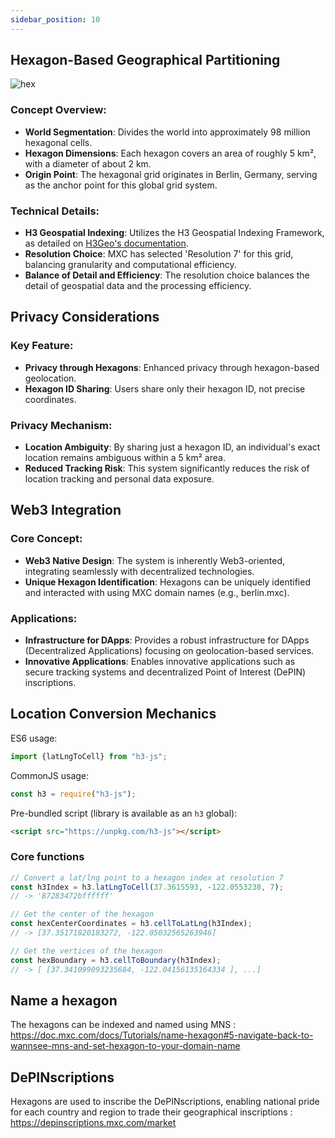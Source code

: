 ```yaml
---
sidebar_position: 10
---
```


## Hexagon-Based Geographical Partitioning

![hex](https://raw.githubusercontent.com/MXCzkEVM/SupernodeV2-devdocs/main/docs/Tutorials/img/name-hexagon/step2/getHexagonAddress.png)


### Concept Overview:
- **World Segmentation**: Divides the world into approximately 98 million hexagonal cells.
- **Hexagon Dimensions**: Each hexagon covers an area of roughly 5 km², with a diameter of about 2 km.
- **Origin Point**: The hexagonal grid originates in Berlin, Germany, serving as the anchor point for this global grid system.

### Technical Details:
- **H3 Geospatial Indexing**: Utilizes the H3 Geospatial Indexing Framework, as detailed on [H3Geo's documentation](https://h3geo.org/docs/core-library/restable/).
- **Resolution Choice**: MXC has selected 'Resolution 7' for this grid, balancing granularity and computational efficiency.
- **Balance of Detail and Efficiency**: The resolution choice balances the detail of geospatial data and the processing efficiency.

## Privacy Considerations

### Key Feature:
- **Privacy through Hexagons**: Enhanced privacy through hexagon-based geolocation.
- **Hexagon ID Sharing**: Users share only their hexagon ID, not precise coordinates.

### Privacy Mechanism:
- **Location Ambiguity**: By sharing just a hexagon ID, an individual's exact location remains ambiguous within a 5 km² area.
- **Reduced Tracking Risk**: This system significantly reduces the risk of location tracking and personal data exposure.

## Web3 Integration

### Core Concept:
- **Web3 Native Design**: The system is inherently Web3-oriented, integrating seamlessly with decentralized technologies.
- **Unique Hexagon Identification**: Hexagons can be uniquely identified and interacted with using MXC domain names (e.g., berlin.mxc).

### Applications:
- **Infrastructure for DApps**: Provides a robust infrastructure for DApps (Decentralized Applications) focusing on geolocation-based services.
- **Innovative Applications**: Enables innovative applications such as secure tracking systems and decentralized Point of Interest (DePIN) inscriptions.

## Location Conversion Mechanics

ES6 usage:

```js
import {latLngToCell} from "h3-js";
```

CommonJS usage:

```js
const h3 = require("h3-js");
```

Pre-bundled script (library is available as an `h3` global):

```html
<script src="https://unpkg.com/h3-js"></script>
```

### Core functions

```js
// Convert a lat/lng point to a hexagon index at resolution 7
const h3Index = h3.latLngToCell(37.3615593, -122.0553238, 7);
// -> '87283472bffffff'

// Get the center of the hexagon
const hexCenterCoordinates = h3.cellToLatLng(h3Index);
// -> [37.35171820183272, -122.05032565263946]

// Get the vertices of the hexagon
const hexBoundary = h3.cellToBoundary(h3Index);
// -> [ [37.341099093235684, -122.04156135164334 ], ...]
```


## Name a hexagon

The hexagons can be indexed and named using MNS : https://doc.mxc.com/docs/Tutorials/name-hexagon#5-navigate-back-to-wannsee-mns-and-set-hexagon-to-your-domain-name

## DePINscriptions

Hexagons are used to inscribe the DePINscriptions, enabling national pride for each country and region to trade their geographical inscriptions : https://depinscriptions.mxc.com/market

